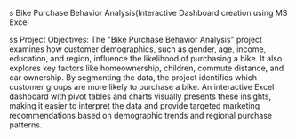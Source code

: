s Bike Purchase Behavior Analysis(Interactive Dashboard creation using MS Excel

ss Project Objectives:
The "Bike Purchase Behavior Analysis" project examines how customer demographics, such as gender, age, income, education, and region, influence the likelihood of purchasing a bike. It also explores key factors like homeownership, children, commute distance, and car ownership. By segmenting the data, the project identifies which customer groups are more likely to purchase a bike. An interactive Excel dashboard with pivot tables and charts visually presents these insights, making it easier to interpret the data and provide targeted marketing recommendations based on demographic trends and regional purchase patterns.

